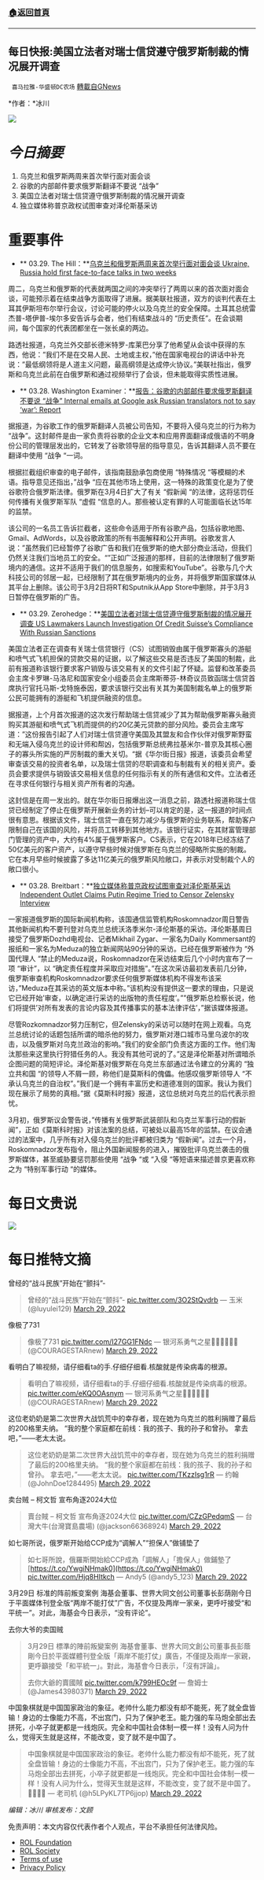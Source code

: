 ###  [:house:返回首頁](https://github.com/ourhimalayas/txt)
---


## 每日快报:美国立法者对瑞士信贷遵守俄罗斯制裁的情况展开调查
` 喜马拉雅-华盛顿DC农场` [轉載自GNews](https://gnews.org/zh-hans/2252145/)

*作者：*冰川

![](http://himalayawashingtondc.org/wp-content/uploads/2021/08/每日快报.png)

# ***今日摘要***

1. 乌克兰和俄罗斯两周来首次举行面对面会谈
2. 谷歌的内部邮件要求俄罗斯翻译不要说 “战争”
3. 美国立法者对瑞士信贷遵守俄罗斯制裁的情况展开调查
4. 独立媒体称普京政权试图审查对泽伦斯基采访


# 重要事件

- ** 03.29. The Hill：**[乌克兰和俄罗斯两周来首次举行面对面会谈 Ukraine, Russia hold first face-to-face talks in two weeks](https://thehill.com/policy/international/europe/600132-ukraine-russia-hold-first-face-to-face-talks-in-two-weeks)


周二，乌克兰和俄罗斯的代表就两国之间的冲突举行了两周以来的首次面对面会谈，可能预示着在结束战争方面取得了进展。据美联社报道，双方的谈判代表在土耳其伊斯坦布尔举行会议，讨论可能的停火以及乌克兰的安全保障。土耳其总统雷杰普-塔伊普-埃尔多安告诉与会者，他们有结束战斗的 “历史责任”。在会谈期间，每个国家的代表团都坐在一张长桌的两边。

路透社报道，乌克兰外交部长德米特罗-库莱巴分享了他希望从会谈中获得的东西，他说：”我们不是在交易人民、土地或主权，”他在国家电视台的讲话中补充说：”最低纲领将是人道主义问题，最高纲领是达成停火协议。”美联社指出，俄罗斯和乌克兰此前在白俄罗斯和通过视频举行了会谈，但未能取得实质性进展。

- ** 03.28. Washington Examiner：**[报告：谷歌的内部邮件要求俄罗斯翻译不要说 “战争” Internal emails at Google ask Russian translators not to say ‘war’: Report](https://www.washingtonexaminer.com/news/internal-emails-at-google-ask-russian-translators-not-to-say-war-report)


据报道，为谷歌工作的俄罗斯翻译人员被公司告知，不要将入侵乌克兰的行为称为 “战争”。这封邮件是由一家负责将谷歌的企业文本和应用界面翻译成俄语的不明身份公司的管理层发出的，它转发了谷歌领导层的指导意见，告诉其翻译人员不要在翻译中使用 “战争 “一词。

根据拦截组织审查的电子邮件，该指南鼓励承包商使用 “特殊情况 “等模糊的术语。指导意见还指出，”战争 “应在其他市场上使用，这一特殊的政策变化是为了使谷歌符合俄罗斯法律。俄罗斯在3月4日扩大了有关 “假新闻 “的法律，这将惩罚任何传播有关俄罗斯军队 “虚假 “信息的人。那些被认定有罪的人可能面临长达15年的监禁。

该公司的一名员工告诉拦截者，这些命令适用于所有谷歌产品，包括谷歌地图、Gmail、AdWords，以及谷歌政策的所有书面解释和公开声明。谷歌发言人说：”虽然我们已经暂停了谷歌广告和我们在俄罗斯的绝大部分商业活动，但我们仍然关注我们当地员工的安全。“”正如广泛报道的那样，目前的法律限制了俄罗斯境内的通信。这并不适用于我们的信息服务，如搜索和YouTube”。谷歌与几个大科技公司的邻居一起，已经限制了其在俄罗斯境内的业务，并将俄罗斯国家媒体从其平台上删除。该公司于3月2日将RT和Sputnik从App Store中删除，并于3月3日暂停在俄罗斯的广告。

- ** 03.29. Zerohedge：**[美国立法者对瑞士信贷遵守俄罗斯制裁的情况展开调查 US Lawmakers Launch Investigation Of Credit Suisse’s Compliance With Russian Sanctions](https://www.zerohedge.com/political/us-lawmakers-launch-investigation-credit-suisses-compliance-russian-sanctions)


美国立法者正在调查有关瑞士信贷银行（CS）试图销毁由属于俄罗斯寡头的游艇和喷气式飞机担保的贷款交易的证据，以了解这些交易是否违反了美国的制裁，此前有报道称该银行要求客户销毁与该交易有关的文件引起了怀疑。监督和改革委员会主席卡罗琳-马洛尼和国家安全小组委员会主席斯蒂芬-林奇议员致函瑞士信贷首席执行官托马斯-戈特施泰因，要求该银行交出有关其为美国制裁名单上的俄罗斯公民可能拥有的游艇和飞机提供融资的信息。

据报道，上个月首次报道的这次发行帮助瑞士信贷减少了其为帮助俄罗斯寡头融资购买其游艇和喷气式飞机而提供的约20亿美元贷款的部分风险。委员会主席写道：”这份报告引起了人们对瑞士信贷遵守美国及其盟友和合作伙伴对俄罗斯野蛮和无端入侵乌克兰的设计师和帮凶，包括俄罗斯总统弗拉基米尔-普京及其核心圈子的寡头所实施的严厉制裁的重大关切。“据《华尔街日报》报道，该委员会希望审查该交易的投资者名单，以及瑞士信贷的尽职调查和与制裁有关的相关资产。委员会要求提供与销毁该交易相关信息的任何指示有关的所有通信和文件。立法者还在寻求任何银行与相关资产所有者的沟通。

这封信是在周一发出的。就在华尔街日报爆出这一消息之前，路透社报道称瑞士信贷已经制定了停止在俄罗斯开展新业务的计划–可以肯定的是，这一报道的时间点很有意思。根据该文件，瑞士信贷一直在努力减少与俄罗斯的业务联系，帮助客户限制自己在该国的风险，并将员工转移到其他地方。该银行证实，在其财富管理部门管理的资产中，大约有4%属于俄罗斯客户。CS表示，它在2018年已经冻结了50亿美元的客户资产，以遵守早些时候对俄罗斯在乌克兰的侵略所实施的制裁。它在本月早些时候披露了多达11亿美元的俄罗斯风险敞口，并表示对受制裁个人的敞口很小。

- ** 03.28. Breitbart：**[独立媒体称普京政权试图审查对泽伦斯基采访 Independent Outlet Claims Putin Regime Tried to Censor Zelensky Interview](https://www.breitbart.com/national-security/2022/03/28/news-outlet-claims-putin-regime-tried-to-ban-zelensky-interview/)


一家报道俄罗斯的国际新闻机构称，该国通信监管机构Roskomnadzor周日警告其他新闻机构不要刊登对乌克兰总统沃洛季米尔-泽伦斯基的采访。泽伦斯基周日接受了俄罗斯Dozhd电视台、记者Mikhail Zygar、一家名为Daily Kommersant的报纸和一家名为Meduza的独立新闻网站90分钟的采访。已经在俄罗斯被作为 “外国代理人 “禁止的Meduza说，Roskomnadzor在采访结束后几个小时内宣布了一项 “审计”，以 “确定责任程度并采取应对措施”。”在这次采访最初发表前几分钟，俄罗斯审查机构Roskomnadzor要求任何俄罗斯媒体机构不得发布该采访，”Meduza在其采访的英文版本中称。”该机构没有提供这一要求的理由，只是说它已经开始’审查，以确定进行采访的出版物的责任程度’。””俄罗斯总检察长说，他们将提供’对所有发表的言论内容及其传播事实的基本法律评估’，”据该媒体报道。

尽管Rozkomnadzor努力压制它，但Zelensky的采访可以随时在网上观看。乌克兰总统讨论的话题包括所谓的暗杀他的努力，俄罗斯对港口城市马里乌波尔的攻击，以及俄罗斯对乌克兰政治的影响。”我们的安全部门负责这方面的工作。他们淘汰那些来这里执行狩猎任务的人。我没有其他可说的了。”这是泽伦斯基对所谓暗杀企图问题的简短评论。泽伦斯基对俄罗斯在乌克兰东部通过法令建立的分离的 “独立共和国 “的领导人不屑一顾，称他们是莫斯科的傀儡。他感叹俄罗斯领导人 “不承认乌克兰的自治权”。”我们是一个拥有丰富历史和道德准则的国家。我认为我们现在展示了局势的真相。”据《莫斯科时报》报道，这位总统对乌克兰的后代表示担忧。

3月初，俄罗斯议会警告说，”传播有关俄罗斯武装部队和乌克兰军事行动的假新闻”，正如《莫斯科时报》对该法案的总结，可被处以最高15年的监禁。在议会通过的法案中，几乎所有对入侵乌克兰的批评都被归类为 “假新闻”。过去一个月，Roskomnadzor发布指令，阻止外国新闻服务的进入，摧毁批评乌克兰袭击的俄罗斯媒体，甚至威胁要惩罚那些使用 “战争 “或 “入侵 “等短语来描述普京更喜欢称之为 “特别军事行动 “的媒体。

# 每日文贵说
![](http://himalayawashingtondc.org/wp-content/uploads/2022/03/1-4-1024x576.jpg)
# 每日推特文摘









曾经的“战斗民族”开始在“颤抖”-





> 曾经的“战斗民族”开始在“颤抖”- [pic.twitter.com/3O2StQvdrb](https://t.co/3O2StQvdrb)
> — 玉米 (@luyulei129) [March 29, 2022](https://twitter.com/luyulei129/status/1508733938340012032?ref_src=twsrc%5Etfw)







像极了731





> 像极了731 [pic.twitter.com/I27GG1FNdc](https://t.co/I27GG1FNdc)
> — 银河系勇气之星🌟🌟🌟🚀🚀🚀 (@COURAGESTARnew) [March 29, 2022](https://twitter.com/COURAGESTARnew/status/1508748568982847491?ref_src=twsrc%5Etfw)







看明白了嘛视频，请仔细看ta的手.仔细仔细看.核酸就是传染病毒的根源。





> 看明白了嘛视频，请仔细看ta的手.仔细仔细看.核酸就是传染病毒的根源。 [pic.twitter.com/eKQ0OAsnym](https://t.co/eKQ0OAsnym)
> — 银河系勇气之星🌟🌟🌟🚀🚀🚀 (@COURAGESTARnew) [March 29, 2022](https://twitter.com/COURAGESTARnew/status/1508665595520520194?ref_src=twsrc%5Etfw)













这位老奶奶是第二次世界大战饥荒中的幸存者，现在她为乌克兰的胜利捐赠了最后的200格里夫纳。 “我的整个家庭都在前线：我的孩子、我的孙子和曾孙。 拿去吧，”——老太太说。





> 这位老奶奶是第二次世界大战饥荒中的幸存者，现在她为乌克兰的胜利捐赠了最后的200格里夫纳。
> “我的整个家庭都在前线：我的孩子、我的孙子和曾孙。 拿去吧，”——老太太说。 [pic.twitter.com/TKzzIsg1rR](https://t.co/TKzzIsg1rR)
> — 约翰 (@JohnDoe1284495) [March 29, 2022](https://twitter.com/JohnDoe1284495/status/1508690806336471040?ref_src=twsrc%5Etfw)







卖台贼 – 柯文哲 宣布角逐2024大位





> 賣台賊 – 柯文哲 
> 宣布角逐2024大位 [pic.twitter.com/CZzGPedqmS](https://t.co/CZzGPedqmS)
> — 台灣大牛(台灣寶島農場) (@jackson66368924) [March 29, 2022](https://twitter.com/jackson66368924/status/1508725934257750019?ref_src=twsrc%5Etfw)







如七哥所说，俄罗斯开始给CCP成为“调解人”“担保人”做铺垫了





> 如七哥所說，俄羅斯開始給CCP成為「調解人」「擔保人」做鋪墊了[https://t.co/YwgiNHmak0](https://t.co/YwgiNHmak0) [pic.twitter.com/Hjq8HItkch](https://t.co/Hjq8HItkch)
> — Andy5 (@andy5\_123) [March 29, 2022](https://twitter.com/andy5_123/status/1508759739685285895?ref_src=twsrc%5Etfw)







3月29日 标准的阵前叛变案例
海基会董事、世界大同文创公司董事长彭荫刚今日于平面媒体刊登全版“两岸不能打仗”广告，不仅提及两岸一家亲，更呼吁接受“和平统一”。对此，海基会今日表示，“没有评论”。

去你大爷的卖国贼





> 3月29日 標準的陣前叛變案例
> 海基會董事、世界大同文創公司董事長彭蔭剛今日於平面媒體刊登全版「兩岸不能打仗」廣告，不僅提及兩岸一家親，更呼籲接受「和平統一」。對此，海基會今日表示，「沒有評論」。
> 
> 去你大爺的賣國賊 [pic.twitter.com/k799HEOc9f](https://t.co/k799HEOc9f)
> — 詹姆士 (@James43980371) [March 29, 2022](https://twitter.com/James43980371/status/1508760044615368704?ref_src=twsrc%5Etfw)







中国象棋就是中国国家政治的象征。老帅什么能力都没有却不能死，死了就全盘皆输！身边的士像能力不高，不出宫门，只为了保护老王。能力强的车马炮全部出去拼死，小卒子就更都是一线炮灰。完全和中国社会体制一模一样！没有人问为什么，觉得天生就是这样，不能改变，变了就不是中国了。





> 中国象棋就是中国国家政治的象征。老帅什么能力都没有却不能死，死了就全盘皆输！身边的士像能力不高，不出宫门，只为了保护老王。能力强的车马炮全部出去拼死，小卒子就更都是一线炮灰。完全和中国社会体制一模一样！没有人问为什么，觉得天生就是这样，不能改变，变了就不是中国了。🤔️🤔️🤔️🤔️
> — 老司机 (@h5LPyKL7TP6jjop) [March 29, 2022](https://twitter.com/h5LPyKL7TP6jjop/status/1508644212010414082?ref_src=twsrc%5Etfw)









*编辑：冰川
审核发布：文顾*

 

免责声明：本文内容仅代表作者个人观点，平台不承担任何法律风险。

- [ROL Foundation](https://rolfoundation.org/)
- [ROL Society](https://rolsociety.org/)
- [Terms of use](https://gnews.org/terms-of-use-3/)
- [Privacy Policy](https://gnews.org/privacy-policy/)
